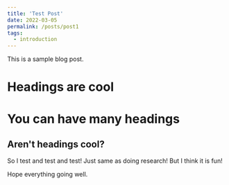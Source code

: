 ```yaml
---
title: 'Test Post'
date: 2022-03-05
permalink: /posts/post1
tags:
  - introduction
---
```


This is a sample blog post. 

Headings are cool
======

You can have many headings
======

Aren't headings cool?
------


So I test and test and test! Just same as doing research! 
But I think it is fun!

Hope everything going well.
